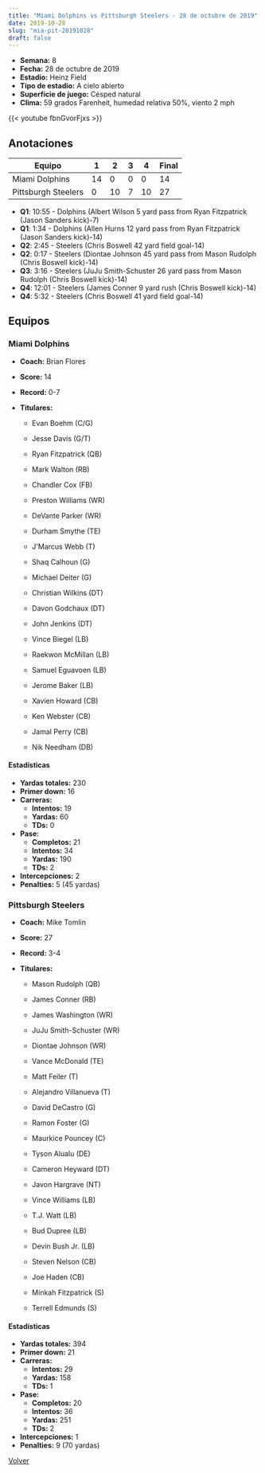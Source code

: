 ```yaml
---
title: "Miami Dolphins vs Pittsburgh Steelers - 28 de octubre de 2019"
date: 2019-10-28
slug: "mia-pit-20191028"
draft: false
---
```


- **Semana:** 8
- **Fecha:** 28 de octubre de 2019
- **Estadio:** Heinz Field
- **Tipo de estadio:** A cielo abierto
- **Superficie de juego:** Césped natural
- **Clima:** 59 grados Farenheit, humedad relativa 50%, viento 2 mph


{{< youtube fbnGvorFjxs >}}


## Anotaciones
| Equipo | 1 | 2 | 3 | 4 | Final |
|--------|---|---|---|---|-------|
| Miami Dolphins  | 14 | 0 | 0 | 0  | 14 |
| Pittsburgh Steelers  | 0 | 10 | 7 | 10  | 27 |
- **Q1**: 10:55 - Dolphins (Albert Wilson 5 yard pass from Ryan Fitzpatrick (Jason Sanders kick)-7)
- **Q1**: 1:34 - Dolphins (Allen Hurns 12 yard pass from Ryan Fitzpatrick (Jason Sanders kick)-14)
- **Q2**: 2:45 - Steelers (Chris Boswell 42 yard field goal-14)
- **Q2**: 0:17 - Steelers (Diontae Johnson 45 yard pass from Mason Rudolph (Chris Boswell kick)-14)
- **Q3**: 3:16 - Steelers (JuJu Smith-Schuster 26 yard pass from Mason Rudolph (Chris Boswell kick)-14)
- **Q4**: 12:01 - Steelers (James Conner 9 yard rush (Chris Boswell kick)-14)
- **Q4**: 5:32 - Steelers (Chris Boswell 41 yard field goal-14)


## Equipos


### Miami Dolphins
* **Coach:** Brian Flores
* **Score:** 14
* **Record:** 0-7
* **Titulares:** 

  * Evan Boehm (C/G) 

  * Jesse Davis (G/T) 

  * Ryan Fitzpatrick (QB) 

  * Mark Walton (RB) 

  * Chandler Cox (FB) 

  * Preston Williams (WR) 

  * DeVante Parker (WR) 

  * Durham Smythe (TE) 

  * J'Marcus Webb (T) 

  * Shaq Calhoun (G) 

  * Michael Deiter (G) 

  * Christian Wilkins (DT) 

  * Davon Godchaux (DT) 

  * John Jenkins (DT) 

  * Vince Biegel (LB) 

  * Raekwon McMillan (LB) 

  * Samuel Eguavoen (LB) 

  * Jerome Baker (LB) 

  * Xavien Howard (CB) 

  * Ken Webster (CB) 

  * Jamal Perry (CB) 

  * Nik Needham (DB) 

#### Estadísticas
* **Yardas totales:** 230
* **Primer down:** 16
* **Carreras:**
  * **Intentos:** 19
  * **Yardas:** 60
  * **TDs:** 0
* **Pase:**
  * **Completos:** 21
  * **Intentos:** 34
  * **Yardas:** 190
  * **TDs:** 2
* **Intercepciones:** 2
* **Penalties:** 5 (45 yardas)

### Pittsburgh Steelers
* **Coach:** Mike Tomlin
* **Score:** 27
* **Record:** 3-4
* **Titulares:** 

  * Mason Rudolph (QB) 

  * James Conner (RB) 

  * James Washington (WR) 

  * JuJu Smith-Schuster (WR) 

  * Diontae Johnson (WR) 

  * Vance McDonald (TE) 

  * Matt Feiler (T) 

  * Alejandro Villanueva (T) 

  * David DeCastro (G) 

  * Ramon Foster (G) 

  * Maurkice Pouncey (C) 

  * Tyson Alualu (DE) 

  * Cameron Heyward (DT) 

  * Javon Hargrave (NT) 

  * Vince Williams (LB) 

  * T.J. Watt (LB) 

  * Bud Dupree (LB) 

  * Devin Bush Jr. (LB) 

  * Steven Nelson (CB) 

  * Joe Haden (CB) 

  * Minkah Fitzpatrick (S) 

  * Terrell Edmunds (S) 

#### Estadísticas
* **Yardas totales:** 394
* **Primer down:** 21
* **Carreras:**
  * **Intentos:** 29
  * **Yardas:** 158
  * **TDs:** 1
* **Pase:**
  * **Completos:** 20
  * **Intentos:** 36
  * **Yardas:** 251
  * **TDs:** 2
* **Intercepciones:** 1
* **Penalties:** 9 (70 yardas)


[Volver](/historia/2019)
